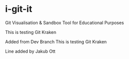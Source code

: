 # i-git-it
Git Visualisation &amp; Sandbox Tool for Educational Purposes

This is testing Git Kraken

Added from Dev Branch
This is testing Git Kraken


Line added by Jakub Ott